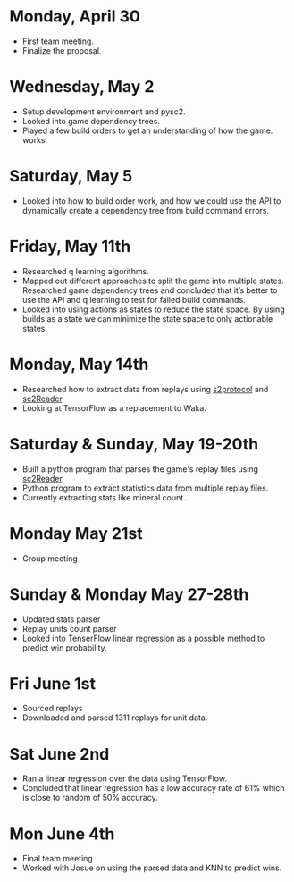 # Monday, April 30
- First team meeting.
- Finalize the proposal.

# Wednesday, May 2
- Setup development environment and pysc2.
- Looked into game dependency trees.
- Played a few build orders to get an understanding of how the game. works.

# Saturday, May 5
- Looked into how to build order work, and how we could use the API to dynamically create a dependency tree from build command errors.

# Friday, May 11th
- Researched q learning algorithms.
- Mapped out different approaches to split the game into multiple states.
Researched game dependency trees and concluded that it’s better to use the API and q learning to test for failed build commands.   
- Looked into using actions as states to reduce the state space. By using builds as a state we can minimize the state space to only actionable states.

# Monday, May 14th
- Researched how to extract data from replays using [s2protocol](https://github.com/Blizzard/s2protocol) and [sc2Reader](https://github.com/GraylinKim/sc2reader).
- Looking at TensorFlow as a replacement to Waka.

# Saturday & Sunday, May 19-20th
- Built a python program that parses the game's replay files using [sc2Reader](https://github.com/GraylinKim/sc2reader).
- Python program to extract statistics data from multiple replay files.
- Currently extracting stats like mineral count...

# Monday May 21st
- Group meeting

# Sunday & Monday May 27-28th
- Updated stats parser
- Replay units count parser
- Looked into TenserFlow linear regression as a possible method to predict win probability.

# Fri June 1st
- Sourced replays
- Downloaded and parsed 1311 replays for unit data.

# Sat June 2nd
- Ran a linear regression over the data using TensorFlow.
- Concluded that linear regression has a low accuracy rate of 61% which is close to random of 50% accuracy.

# Mon June 4th
- Final team meeting
- Worked with Josue on using the parsed data and KNN to predict wins. 

